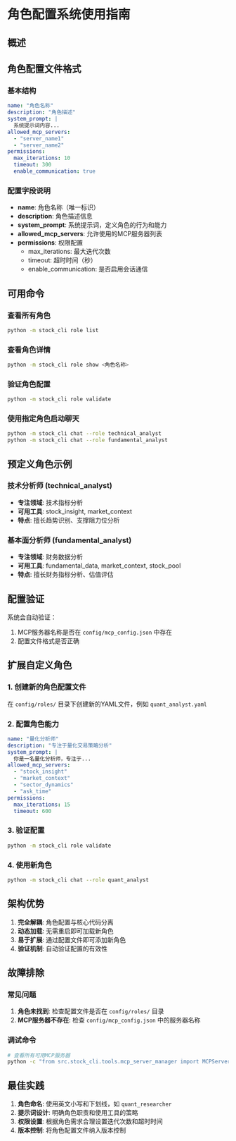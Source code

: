 # 角色配置系统使用指南

## 概述


## 角色配置文件格式

### 基本结构
```yaml
name: "角色名称"
description: "角色描述"
system_prompt: |
  系统提示词内容...
allowed_mcp_servers:
  - "server_name1"
  - "server_name2"
permissions:
  max_iterations: 10
  timeout: 300
  enable_communication: true
```

### 配置字段说明

- **name**: 角色名称（唯一标识）
- **description**: 角色描述信息
- **system_prompt**: 系统提示词，定义角色的行为和能力
- **allowed_mcp_servers**: 允许使用的MCP服务器列表
- **permissions**: 权限配置
  - max_iterations: 最大迭代次数
  - timeout: 超时时间（秒）
  - enable_communication: 是否启用会话通信

## 可用命令

### 查看所有角色
```bash
python -m stock_cli role list
```

### 查看角色详情
```bash
python -m stock_cli role show <角色名称>
```

### 验证角色配置
```bash
python -m stock_cli role validate
```

### 使用指定角色启动聊天
```bash
python -m stock_cli chat --role technical_analyst
python -m stock_cli chat --role fundamental_analyst
```

## 预定义角色示例

### 技术分析师 (technical_analyst)
- **专注领域**: 技术指标分析
- **可用工具**: stock_insight, market_context
- **特点**: 擅长趋势识别、支撑阻力位分析

### 基本面分析师 (fundamental_analyst)  
- **专注领域**: 财务数据分析
- **可用工具**: fundamental_data, market_context, stock_pool
- **特点**: 擅长财务指标分析、估值评估

## 配置验证

系统会自动验证：
1. MCP服务器名称是否在 `config/mcp_config.json` 中存在
3. 配置文件格式是否正确

## 扩展自定义角色

### 1. 创建新的角色配置文件
在 `config/roles/` 目录下创建新的YAML文件，例如 `quant_analyst.yaml`

### 2. 配置角色能力
```yaml
name: "量化分析师"
description: "专注于量化交易策略分析"
system_prompt: |
  你是一名量化分析师，专注于...
allowed_mcp_servers:
  - "stock_insight"
  - "market_context" 
  - "sector_dynamics"
  - "ask_time"
permissions:
  max_iterations: 15
  timeout: 600
```

### 3. 验证配置
```bash
python -m stock_cli role validate
```

### 4. 使用新角色
```bash
python -m stock_cli chat --role quant_analyst
```

## 架构优势

1. **完全解耦**: 角色配置与核心代码分离
2. **动态加载**: 无需重启即可加载新角色
4. **易于扩展**: 通过配置文件即可添加新角色
5. **验证机制**: 自动验证配置的有效性

## 故障排除

### 常见问题

1. **角色未找到**: 检查配置文件是否在 `config/roles/` 目录
2. **MCP服务器不存在**: 检查 `config/mcp_config.json` 中的服务器名称

### 调试命令
```bash
# 查看所有可用MCP服务器
python -c "from src.stock_cli.tools.mcp_server_manager import MCPServerManager; import asyncio; mgr = MCPServerManager(); mgr._load_config(); print([s.name for s in mgr.servers_config])"

```

## 最佳实践

1. **角色命名**: 使用英文小写和下划线，如 `quant_researcher`
2. **提示词设计**: 明确角色职责和使用工具的策略
3. **权限设置**: 根据角色需求合理设置迭代次数和超时时间
4. **版本控制**: 将角色配置文件纳入版本控制
